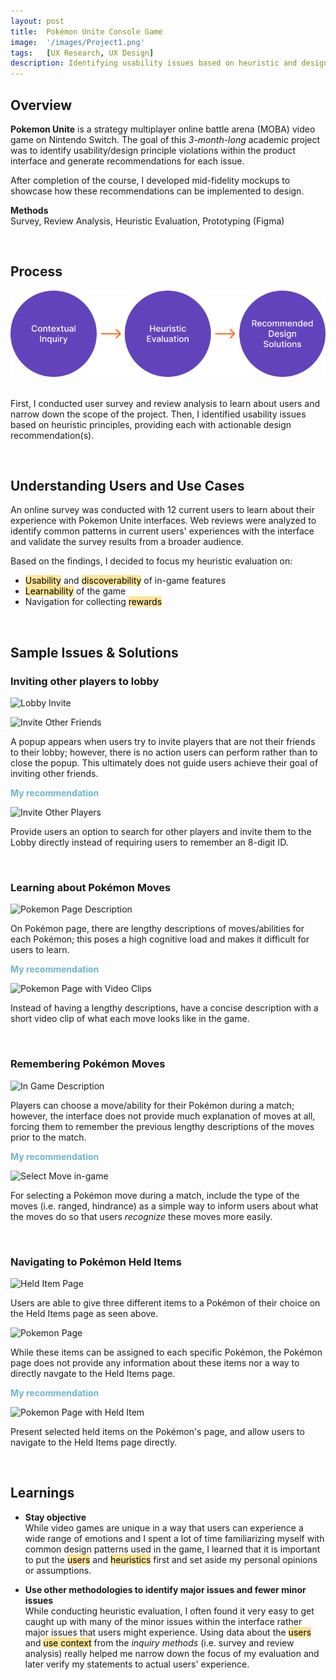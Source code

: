```yaml
---
layout: post
title:  Pokémon Unite Console Game
image:  '/images/Project1.png'
tags:   [UX Research, UX Design]
description: Identifying usability issues based on heuristic and design principles
---
```

## Overview
**Pokemon Unite** is a strategy multiplayer online battle arena (MOBA) video game on Nintendo Switch. The goal of this *3-month-long* academic project was to identify usability/design principle violations within the product interface and generate recommendations for each issue. 

After completion of the course, I developed mid-fidelity mockups to showcase how these recommendations can be implemented to design. 

**Methods**<br>
Survey, Review Analysis, Heuristic Evaluation, Prototyping (Figma)

<br>

## Process
<center><img src="/images/EvalProcess.png" alt="Evaluation process"></center> <br>

First, I conducted user survey and review analysis to learn about users and narrow down the scope of the project. Then, I identified usability issues based on heuristic principles, providing each with actionable design recommendation(s).

<br>

## Understanding Users and Use Cases
An online survey was conducted with 12 current users to learn about their experience with Pokemon Unite interfaces. Web reviews were analyzed to identify common patterns in current users' experiences with the interface and validate the survey results from a broader audience.

Based on the findings, I decided to focus my heuristic evaluation on:
* <mark style="background-color: #FFE599">Usability</mark> and <mark style="background-color: #FFE599">discoverability</mark> of in-game features 
* <mark style="background-color: #FFE599">Learnability</mark> of the game
* Navigation for collecting <mark style="background-color: #FFE599">rewards</mark>

<br>

## Sample Issues & Solutions

### Inviting other players to lobby
![Lobby Invite]({{site.baseurl}}/images/Lobby_1.png)

![Invite Other Friends]({{site.baseurl}}/images/Lobby_2.jpg)

A popup appears when users try to invite players that are not their friends to their lobby; however, there is no action users can perform rather than to close the popup. This ultimately does not guide users achieve their goal of inviting other friends. 

<span style="color: #6fb4ca;">**My recommendation**</span>

![Invite Other Players]({{site.baseurl}}/images/InviteOtherPlayers.gif)

Provide users an option to search for other players and invite them to the Lobby directly instead of requiring users to remember an 8-digit ID.

<br>

### Learning about Pokémon Moves
![Pokemon Page Description]({{site.baseurl}}/images/Recognition_1.jpg)

On Pokémon page, there are lengthy descriptions of moves/abilities for each Pokémon; this poses a high cognitive load and makes it difficult for users to learn.

<span style="color: #6fb4ca;">**My recommendation**</span>

![Pokemon Page with Video Clips]({{site.baseurl}}/images/PokemonMove.gif)

Instead of having a lengthy descriptions, have a concise description with a short video clip of what each move looks like in the game.

<br>

### Remembering Pokémon Moves

![In Game Description]({{site.baseurl}}/images/Recognition_2.png)

Players can choose a move/ability for their Pokémon during a match; however, the interface does not provide much explanation of moves at all, forcing them to remember the previous lengthy descriptions of the moves prior to the match.

<span style="color: #6fb4ca;">**My recommendation**</span>

![Select Move in-game]({{site.baseurl}}/images/SelectMove.png)

For selecting a Pokémon move during a match, include the type of the moves (i.e. ranged, hindrance) as a simple way to inform users about what the moves do so that users *recognize* these moves more easily.

<br>

### Navigating to Pokémon Held Items
![Held Item Page]({{site.baseurl}}/images/Cross_1.jpg)

Users are able to give three different items to a Pokémon of their choice on the Held Items page as seen above. 

![Pokemon Page]({{site.baseurl}}/images/Cross_2.jpg)

While these items can be assigned to each specific Pokémon, the Pokémon page does not provide any information about these items nor a way to directly navgate to the Held Items page.

<span style="color: #6fb4ca;">**My recommendation**</span>

![Pokemon Page with Held Item]({{site.baseurl}}/images/Pokemon_v2.png)

Present selected held items on the Pokémon's page, and allow users to navigate to the Held Items page directly.

<br>

## Learnings
* **Stay objective** <br>
While video games are unique in a way that users can experience a wide range of emotions and I spent a lot of time familiarizing myself with common design patterns used in the game, I learned that it is important to put the <mark style="background-color: #FFE599">users</mark> and <mark style="background-color: #FFE599">heuristics</mark> first and set aside my personal opinions or assumptions.

* **Use other methodologies to identify major issues and fewer minor issues** <br>
While conducting heuristic evaluation, I often found it very easy to get caught up with many of the minor issues within the interface rather major issues that users might experience. Using data about the <mark style="background-color: #FFE599">users</mark> and <mark style="background-color: #FFE599">use context</mark> from the *inquiry methods* (i.e. survey and review analysis) really helped me narrow down the focus of my evaluation and later verify my statements to actual users' experience.

